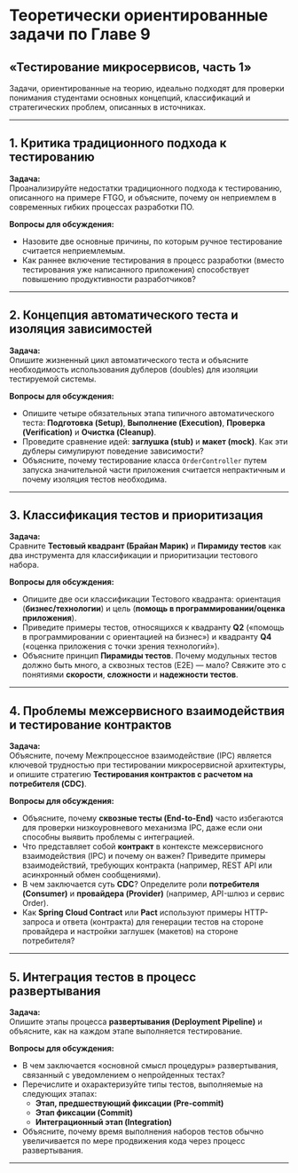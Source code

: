 # Теоретически ориентированные задачи по Главе 9  
## «Тестирование микросервисов, часть 1»

Задачи, ориентированные на теорию, идеально подходят для проверки понимания студентами основных концепций, классификаций и стратегических проблем, описанных в источниках.

---

## 1. Критика традиционного подхода к тестированию

**Задача:**  
Проанализируйте недостатки традиционного подхода к тестированию, описанного на примере FTGO, и объясните, почему он неприемлем в современных гибких процессах разработки ПО.

**Вопросы для обсуждения:**
- Назовите две основные причины, по которым ручное тестирование считается неприемлемым.  
- Как раннее включение тестирования в процесс разработки (вместо тестирования уже написанного приложения) способствует повышению продуктивности разработчиков?

---

## 2. Концепция автоматического теста и изоляция зависимостей

**Задача:**  
Опишите жизненный цикл автоматического теста и объясните необходимость использования дублеров (doubles) для изоляции тестируемой системы.

**Вопросы для обсуждения:**
- Опишите четыре обязательных этапа типичного автоматического теста: **Подготовка (Setup)**, **Выполнение (Execution)**, **Проверка (Verification)** и **Очистка (Cleanup)**. 
- Проведите сравнение идей: **заглушка (stub)** и **макет (mock)**. Как эти дублеры симулируют поведение зависимости?  
- Объясните, почему тестирование класса `OrderController` путем запуска значительной части приложения считается непрактичным и почему изоляция тестов необходима.

---

## 3. Классификация тестов и приоритизация

**Задача:**  
Сравните **Тестовый квадрант (Брайан Марик)** и **Пирамиду тестов** как два инструмента для классификации и приоритизации тестового набора.

**Вопросы для обсуждения:**
- Опишите две оси классификации Тестового квадранта: ориентация (**бизнес/технологии**) и цель (**помощь в программировании/оценка приложения**).  
- Приведите примеры тестов, относящихся к квадранту **Q2** («помощь в программировании с ориентацией на бизнес») и квадранту **Q4** («оценка приложения с точки зрения технологий»).  
- Объясните принцип **Пирамиды тестов**. Почему модульных тестов должно быть много, а сквозных тестов (E2E) — мало? Свяжите это с понятиями **скорости**, **сложности** и **надежности тестов**.

---

## 4. Проблемы межсервисного взаимодействия и тестирование контрактов

**Задача:**  
Объясните, почему Межпроцессное взаимодействие (IPC) является ключевой трудностью при тестировании микросервисной архитектуры, и опишите стратегию **Тестирования контрактов с расчетом на потребителя (CDC)**.

**Вопросы для обсуждения:**
- Объясните, почему **сквозные тесты (End-to-End)** часто избегаются для проверки низкоуровневого механизма IPC, даже если они способны выявить проблемы с интеграцией.  
- Что представляет собой **контракт** в контексте межсервисного взаимодействия (IPC) и почему он важен? Приведите примеры взаимодействий, требующих контракта (например, REST API или асинхронный обмен сообщениями).  
- В чем заключается суть **CDC**? Определите роли **потребителя (Consumer)** и **провайдера (Provider)** (например, API-шлюз и сервис Order).  
- Как **Spring Cloud Contract** или **Pact** используют примеры HTTP-запроса и ответа (контракта) для генерации тестов на стороне провайдера и настройки заглушек (макетов) на стороне потребителя?

---

## 5. Интеграция тестов в процесс развертывания

**Задача:**  
Опишите этапы процесса **развертывания (Deployment Pipeline)** и объясните, как на каждом этапе выполняется тестирование.

**Вопросы для обсуждения:**
- В чем заключается «основной смысл процедуры» развертывания, связанный с уведомлением о непройденных тестах?  
- Перечислите и охарактеризуйте типы тестов, выполняемые на следующих этапах:  
  - **Этап, предшествующий фиксации (Pre-commit)**  
  - **Этап фиксации (Commit)**  
  - **Интеграционный этап (Integration)**  
- Объясните, почему время выполнения наборов тестов обычно увеличивается по мере продвижения кода через процесс развертывания.

---
